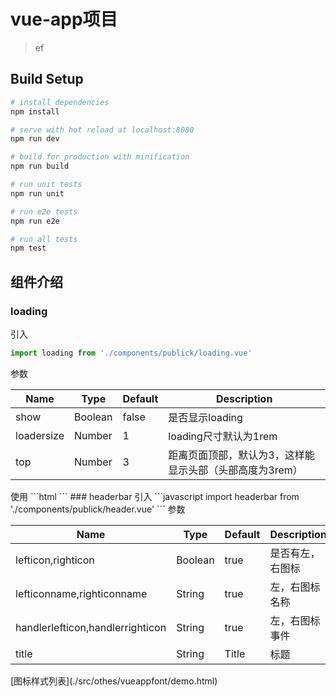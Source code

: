 # vue-app项目
> ef

## Build Setup

```bash
# install dependencies
npm install

# serve with hot reload at localhost:8080
npm run dev

# build for production with minification
npm run build

# run unit tests
npm run unit

# run e2e tests
npm run e2e

# run all tests
npm test
```

## 组件介绍
### loading
引入

```javascript
import loading from './components/publick/loading.vue'
```

参数

<table>   
  <thead>
    <tr>
      <th>Name</th>
      <th>Type</th>
      <th>Default</th>
      <th>Description</th>
    </tr>   
  </thead>   
  <tbody>
    <tr>
      <td>show</td>
      <td>Boolean</td>
      <td>false</td>
      <td>是否显示loading
      </td>
    </tr>
    <tr>
      <td>loadersize</td>
      <td>Number</td>
      <td>1</td>
      <td>loading尺寸默认为1rem
      </td>
    </tr>
    <tr>
      <td>top</td>
      <td>Number</td>
      <td>3</td>
      <td>距离页面顶部，默认为3，这样能显示头部（头部高度为3rem）
      </td>
    </tr>
  </tbody>
</table>
  使用
```html
<loading
  :show="authenticating"
  :loadersize="loadersize"
  :top="loadertop">
</loading>
```
### headerbar
引入
```javascript
import headerbar from './components/publick/header.vue'
```
参数
<table>   
  <thead>
    <tr>
      <th>Name</th>
      <th>Type</th>
      <th>Default</th>
      <th>Description</th>
    </tr>   
  </thead>   
  <tbody>
    <tr>
      <td>lefticon,righticon</td>
      <td>Boolean</td>
      <td>true</td>
      <td>是否有左，右图标</td>
    </tr>
    <tr>
      <td>lefticonname,righticonname</td>
      <td>String</td>
      <td>true</td>
      <td>左，右图标名称</td>
    </tr>
    <tr>
      <td>handlerlefticon,handlerrighticon</td>
      <td>String</td>
      <td>true</td>
      <td>左，右图标事件</td>
    </tr>
    <tr>
      <td>title</td>
      <td>String</td>
      <td>Title</td>
      <td>标题</td>
    </tr>
  </tbody>
</table>
[图标样式列表](./src/othes/vueappfont/demo.html)
